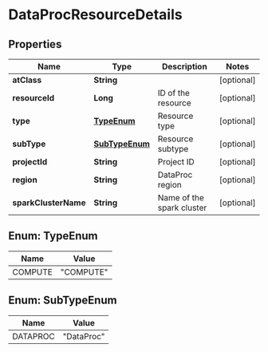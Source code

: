 

# DataProcResourceDetails

## Properties

Name | Type | Description | Notes
------------ | ------------- | ------------- | -------------
**atClass** | **String** |  |  [optional]
**resourceId** | **Long** | ID of the resource |  [optional]
**type** | [**TypeEnum**](#TypeEnum) | Resource type |  [optional]
**subType** | [**SubTypeEnum**](#SubTypeEnum) | Resource subtype |  [optional]
**projectId** | **String** | Project ID |  [optional]
**region** | **String** | DataProc region |  [optional]
**sparkClusterName** | **String** | Name of the spark cluster |  [optional]



## Enum: TypeEnum

Name | Value
---- | -----
COMPUTE | &quot;COMPUTE&quot;



## Enum: SubTypeEnum

Name | Value
---- | -----
DATAPROC | &quot;DataProc&quot;



